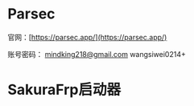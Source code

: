 # Parsec
官网：[https://parsec.app/](https://parsec.app/)

账号密码：
mindking218@gmail.com
wangsiwei0214+

# SakuraFrp启动器